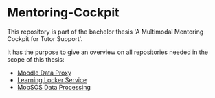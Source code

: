 # Mentoring-Cockpit
This repository is part of the bachelor thesis 'A Multimodal Mentoring Cockpit for Tutor Support'.

It has the purpose to give an overview on all repositories needed in the scope of this thesis:
* [Moodle Data Proxy](https://github.com/rwth-acis/moodle-data-proxy)
* [Learning Locker Service](https://github.com/rwth-acis/learning-locker-service)
* [MobSOS Data Processing](https://github.com/rwth-acis/mobsos-data-processing/tree/bachelor-thesis-philipp-roytburg)
